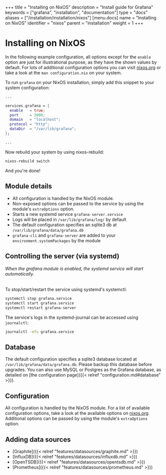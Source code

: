 +++
title = "Installing on NixOS"
description = "Install guide for Grafana"
keywords = ["grafana", "installation", "documentation"]
type = "docs"
aliases = ["/installation/installation/nixos"]
[menu.docs]
name = "Installing on NixOS"
identifier = "nixos"
parent = "installation"
weight = 1
+++

# Installing on NixOS
In the following example configuration, all options except for the `enable` option are just for illustrational purpose, as they have the shown values by default.
For lots of additional configuration options you can visit [nixos.org](https://nixos.org/nixos/options.html#services.grafana) or take a look at the `man configuration.nix` on your system.

To run `grafana` on your NixOS installation, simply add this snippet to your system configuration:
```nix
...

services.grafana = {
  enable   = true;
  port     = 3000;
  domain   = "localhost";
  protocol = "http";
  dataDir  = "/var/lib/grafana";
};

...
```
Now rebuild your system by using nixos-rebuild:
```bash
nixos-rebuild switch
```
And you're done!


## Module details

- All configuration is handled by the NixOS module.
- Non-exposed options can be passed to the service by using the module's `extraOptions` option.
- Starts a new systemd service `grafana-server.service`
- Logs will be placed in `/var/lib/grafana/log/` by default
- The default configuration specifies an sqlite3 db at `/var/lib/grafana/data/grafana.db`
- `grafana-cli` and `grafana-server` are added to your `environment.systemPackages` by the module

## Controlling the server (via systemd)
###### When the grafana module is enabled, the systemd service will start automatically.

To stop/start/restart the service using systemd's systemctl:

```bash
systemctl stop grafana.service
systemctl start grafana.service
systemctl restart grafana-server
```
The service's logs in the systemd-journal can be accessed using `journalctl`:
```bash
journalctl -efu grafana.service
```

## Database

The default configuration specifies a sqlite3 database located at
`/var/lib/grafana/data/grafana.db`. Please backup this database before
upgrades. You can also use MySQL or Postgres as the Grafana database, as detailed on [the configuration page]({{< relref "configuration.md#database" >}}).

## Configuration

All configuration is handled by the NixOS module.
For a list of available configuration options, take a look at the available options on [nixos.org](https://nixos.org/nixos/options.html#services.grafana).
Additional options can be passed by using the module's `extraOptions` option.

## Adding data sources

- [Graphite]({{< relref "features/datasources/graphite.md" >}})
- [InfluxDB]({{< relref "features/datasources/influxdb.md" >}})
- [OpenTSDB]({{< relref "features/datasources/opentsdb.md" >}})
- [Prometheus]({{< relref "features/datasources/prometheus.md" >}})
